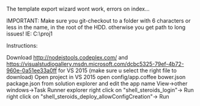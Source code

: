 The template export wizard wont work, errors on index...

IMPORTANT: Make sure you git-checkout to a folder with 6 characters or less in the name, in the root of the HDD. otherwise you get path to long issues! IE: C:\proj1


Instructions:

Download http://nodejstools.codeplex.com/ and https://visualstudiogallery.msdn.microsoft.com/dcbc5325-79ef-4b72-960e-0a51ee33a0ff for VS 2015 (make sure u select the right file to download)
Open project in VS 2015
open config/app.coffee bower.json package.json from solution explorer and edit the app name
View->other windows->Task Runner explorer
right click on "shell_steroids_login"-> Run
right click on "shell_steroids_deploy_allowConfigCreation"-> Run